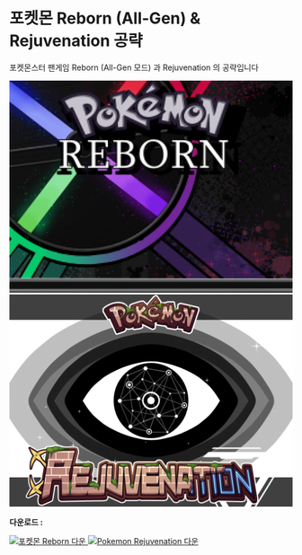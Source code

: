 # 포켓몬 Reborn (All-Gen) & Rejuvenation 공략

포켓몬스터 팬게임 Reborn (All-Gen 모드) 과 Rejuvenation 의 공략입니다

<a href="https://pdlunar.github.io/reborn(all-gen).html">
<img alt="리본 공략" src="/img/reborn title.png"/>
</a>

<a href="https://pdlunar.github.io/rejuvenation.html">
<img alt="리쥬버네이션 공략" src="/img/rejuvenation title.png"/>
</a>

<b>다운로드 :</b>

<a href="https://www.rebornevo.com/pr/index.html/">
<img alt="포켓몬 Reborn 다운" src="https://www.rebornevo.com/images/pr/gamelogo.png" width="210" height="120"/>
</a>


<a href="https://www.rebornevo.com/rejuvenation/">
<img alt="Pokemon Rejuvenation 다운" src="https://i.imgur.com/zFBEu9o.png" width="350" height="100"/>
</a>
